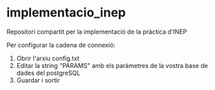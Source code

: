# implementacio_inep
Repositori compartit per la implementació de la pràctica d'INEP

Per configurar la cadena de connexió:

1. Obrir l'arxiu config.txt
2. Editar la string "PARAMS" amb els paràmetres de la vostra base de dades del postgreSQL
3. Guardar i sortir

